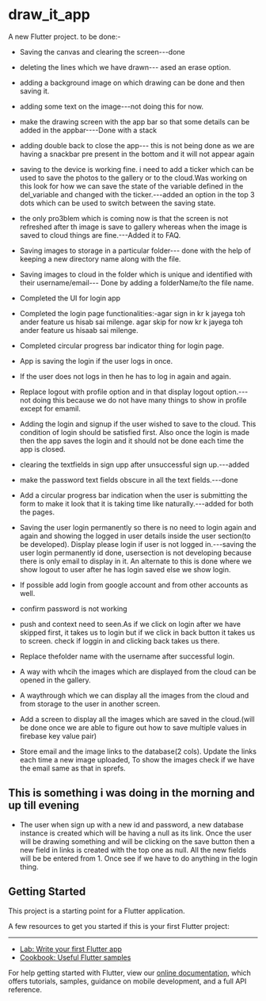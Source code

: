# draw_it_app

A new Flutter project.
to be done:-
* Saving the canvas and clearing the screen---done
* deleting the lines which we have drawn--- ased an erase option.
* adding a background image on which drawing can be done and then saving it.
* adding some text on the image---not doing this for now.
* make the drawing screen with the app bar so that some details can be added in the appbar----Done with a stack
* adding double back to close the app--- this is not being done as we are having a snackbar pre present in the bottom and it will not appear again
* saving to the device is working fine. i need to add a ticker which can be used to save the photos to the gallery or to the cloud.Was working on this look for how we can save the state of the variable defined in the del_variable and changed with the ticker.---added an option in the top 3 dots which can be used to switch between the saving state.
* the only pro3blem which is coming now is that the screen is not refreshed after th image is save to gallery whereas when the image is saved to cloud things are fine.---Added it to FAQ.
* Saving images to storage in a particular folder--- done with the help of keeping a new directory name along with the file.
* Saving images to cloud in the folder which is unique and identified with their username/email--- Done by adding a folderName/to the file name.
* Completed the UI for login app
* Completed the login page functionalities:-agar sign in kr k jayega toh ander feature us hisab sai milenge. agar skip for now kr k jayega toh ander feature us hisaab sai milenge.
* Completed circular progress bar indicator thing for login page.
* App is saving the login if the user logs in once.
* If the user does not logs in then he has to log in again and again.
* Replace logout with profile option and in that display logout option.---not doing this because we do not have many things to show in profile except for emamil.
* Adding the login and signup if the user wished to save to the cloud. This condition of login should be satisfied first. Also once the login is made then the app saves the login and it should not be done each time the app is closed.
* clearing the textfields in sign upp after unsuccessful sign up.---added
* make the password text fields obscure in all the text fields.---done
* Add a circular progress bar indication when the user is submitting the form to make it look that it is taking time like naturally.---added for both the pages.
* Saving the user login permanently so there is no need to login again and again and showing the logged in user details inside the user section(to be developed). Display please login if user is not logged in.---saving the user login permanently id done, usersection is not developing because there is only email to display in it. An alternate to this is done where we show logout to user after he has login saved else we show login.

* If possible add login from google account and from other accounts as well.
* confirm password is not working
* push and context need to seen.As if we click on login after we have skipped first, it takes us to login but if we click in back button it takes us to screen. check if loggin in and clicking back takes us there.
* Replace thefolder name with the username after successful login.
* A way with whcih the images which are displayed from the cloud can be opened in the gallery.
* A waythrough which we can display all the images from the cloud and from storage to the user in another screen.
* Add a screen to display all the images which are saved in the cloud.(will be done once we are able to figure out how to save multiple values in firebase key value pair)
* Store email and the image links to the
database(2 cols). Update the links each
time a new image uploaded, To  show the
images check if we have the email same
as that in sprefs.

## This is something i was doing in the morning and up till evening
* The user when sign up with a new id and password, a new database instance is created which will be having a null as its link. Once the user will be drawing something and will be clicking on the save button then a new field in links is created with the top one as null. All the new fields will be be entered from 1. Once see if we have to do anything in the login thing.
## Getting Started

This project is a starting point for a Flutter application.

A few resources to get you started if this is your first Flutter project:
****
- [Lab: Write your first Flutter app](https://flutter.dev/docs/get-started/codelab)
- [Cookbook: Useful Flutter samples](https://flutter.dev/docs/cookbook)

For help getting started with Flutter, view our
[online documentation](https://flutter.dev/docs), which offers tutorials,
samples, guidance on mobile development, and a full API reference.
